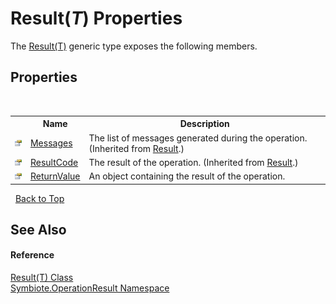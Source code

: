 # Result(*T*) Properties
 

The <a href="55164352-8217-3c5a-4180-bc60c2e2b83f">Result(T)</a> generic type exposes the following members.


## Properties
&nbsp;<table><tr><th></th><th>Name</th><th>Description</th></tr><tr><td>![Public property](media/pubproperty.gif "Public property")</td><td><a href="79ddb90a-04dd-0834-7f72-052b99dd72db">Messages</a></td><td>
The list of messages generated during the operation.
 (Inherited from <a href="fed882b9-fab1-b6e8-5855-cbc027039192">Result</a>.)</td></tr><tr><td>![Public property](media/pubproperty.gif "Public property")</td><td><a href="cd665e1d-74af-88cd-1127-db5132e4487f">ResultCode</a></td><td>
The result of the operation.
 (Inherited from <a href="fed882b9-fab1-b6e8-5855-cbc027039192">Result</a>.)</td></tr><tr><td>![Public property](media/pubproperty.gif "Public property")</td><td><a href="f4b539bc-701c-4fe2-628b-0f755757ebfd">ReturnValue</a></td><td>
An object containing the result of the operation.</td></tr></table>&nbsp;
<a href="#result(*t*)-properties">Back to Top</a>

## See Also


#### Reference
<a href="55164352-8217-3c5a-4180-bc60c2e2b83f">Result(T) Class</a><br /><a href="846ea925-838c-f4a8-6a8a-689eb9584d48">Symbiote.OperationResult Namespace</a><br />